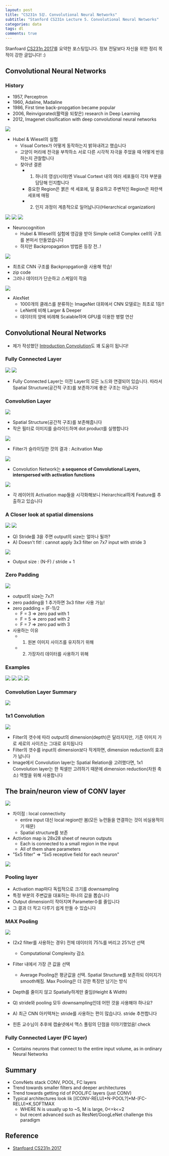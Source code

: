 ```yaml
---
layout: post
title: "CS231n 5강. Convolutional Neural Networks"
subtitle: "Stanford CS231n Lecture 5. Convolutional Neural Networks"
categories: data
tags: dl
comments: true
---
```

Stanfoard [CS231n 2017](https://www.youtube.com/watch?v=vT1JzLTH4G4&list=PL3FW7Lu3i5JvHM8ljYj-zLfQRF3EO8sYv&index=0)를 요약한 포스팅입니다. 정보 전달보다 자신을 위한 정리 목적이 강한 글입니다! :)


## Convolutional Neural Networks
### History
- 1957, Perceptron
- 1960, Adaline, Madaline
- 1986, First time back-propgation became popular
- 2006, Reinvigorated(활력을 되찾은) research in Deep Learning
- 2012, Imagenet clssification with deep convolutional neural networks

<img src="https://www.dropbox.com/s/fcar9yv3ttkhkvf/%EC%8A%A4%ED%81%AC%EB%A6%B0%EC%83%B7%202018-05-13%2016.13.26.png?raw=1">

- Hubel & Wiesel의 실험
	- Visual Cortex가 어떻게 동작하는지 밝혀내려고 했습니다
	- 고양이 머리에 전극을 부착하소 서로 다른 시각적 자극을 주었을 때 어떻게 반응하는지 관찰합니다
	- 찾아낸 결론
		- 1. 하나의 영상(시야)엔 Visual Cortext 내의 여러 세포들이 각자 부분을 담당해 인지합니다
		- 중요한 Region은 붉은 색 세포에, 덜 중요하고 주변적인 Region은 파란색 세포에 매핑
		- 2. 인지 과정이 계층적으로 일어납니다(Hierarchical organization)

<img src="https://www.dropbox.com/s/8nakx7sf9xxu7il/%EC%8A%A4%ED%81%AC%EB%A6%B0%EC%83%B7%202018-05-13%2016.23.35.png?raw=1">

<img src="https://www.dropbox.com/s/13bfjytipg3z9ia/%EC%8A%A4%ED%81%AC%EB%A6%B0%EC%83%B7%202018-05-13%2016.23.48.png?raw=1">

<img src="https://www.dropbox.com/s/zryr9bkt9vwzg94/%EC%8A%A4%ED%81%AC%EB%A6%B0%EC%83%B7%202018-05-13%2016.41.45.png?raw=1">

- Neurocognition
	- Hubel & Wiesel의 실험에 영감을 받아 Simple cell과 Complex cell의 구조를 본떠서 만들었습니다
	- 하지만 Backpropagation 방법론 등장 전..!

<img src="https://www.dropbox.com/s/s6jzkvl661g6dtr/%EC%8A%A4%ED%81%AC%EB%A6%B0%EC%83%B7%202018-05-13%2017.14.53.png?raw=1">

- 최초로 CNN 구조를 Backpropgation을 사용해 학습!
- zip code
- 그러나 데이터가 단순하고 스케일이 작음
 
 
<img src="https://www.dropbox.com/s/4y70aohhzf4lmww/%EC%8A%A4%ED%81%AC%EB%A6%B0%EC%83%B7%202018-05-13%2017.16.08.png?raw=1">

- AlexNet
	- 1000개의 클래스를 분류하는 ImageNet 대회에서 CNN 모델로는 최초로 1등!!
	- LeNet에 비해 Larger & Deeper
	- 데이터의 양에 비례해 Scalable하며 GPU를 이용한 병렬 연산

## Convolutional Neural Networks
- 제가 작성했던 [Introduction Convolution](https://zzsza.github.io/data/2018/02/23/introduction-convolution/)도 꽤 도움이 됩니다!

### Fully Connected Layer
<img src="https://www.dropbox.com/s/1qhomwxzgngf9ha/%EC%8A%A4%ED%81%AC%EB%A6%B0%EC%83%B7%202018-05-13%2017.40.32.png?raw=1">

<img src="https://www.dropbox.com/s/rfwlmve8l2b7elp/%EC%8A%A4%ED%81%AC%EB%A6%B0%EC%83%B7%202018-05-13%2017.42.31.png?raw=1">

- Fully Connected Layer는 이전 Layer의 모든 노드와 연결되어 있습니다. 따라서 Spatial Structure(공간적 구조)를 보존하기에 좋은 구조는 아닙니다

### Convolution Layer
<img src="https://www.dropbox.com/s/ekyailbzq4i97zq/%EC%8A%A4%ED%81%AC%EB%A6%B0%EC%83%B7%202018-05-13%2017.43.15.png?raw=1">

- Spatial Structure(공간적 구조)를 보존해줍니다
- 작은 필터로 이미지를 슬라이드하며 dot product를 실행합니다

<img src="https://www.dropbox.com/s/vzc4hlt5ttffkg7/%EC%8A%A4%ED%81%AC%EB%A6%B0%EC%83%B7%202018-05-13%2018.13.22.png?raw=1">

- Filter가 슬라이딩한 것의 결과 : Acitvation Map 

<img src="https://www.dropbox.com/s/hc6e7omiwjrzg7y/%EC%8A%A4%ED%81%AC%EB%A6%B0%EC%83%B7%202018-05-13%2018.15.53.png?raw=1">

- Convolution Network는 **a sequence of Convolutional Layers, interspersed with activation functions**

<img src="https://www.dropbox.com/s/tx83g1n3ye7dmlz/%EC%8A%A4%ED%81%AC%EB%A6%B0%EC%83%B7%202018-05-13%2019.37.28.png?raw=1">

- 각 레이어의 Activation map들을 시각화해보니 Heirarchical하게 Feature를 추출하고 있습니다


### A Closer look at spatial dimensions
<img src="https://www.dropbox.com/s/0amecwrdvuhltcd/%EC%8A%A4%ED%81%AC%EB%A6%B0%EC%83%B7%202018-05-13%2019.58.25.png?raw=1">

<img src="https://www.dropbox.com/s/05bqdwq5nrzt08i/%EC%8A%A4%ED%81%AC%EB%A6%B0%EC%83%B7%202018-05-13%2019.58.43.png?raw=1">

- Q) Stride를 3을 주면 output의 size는 얼마나 될까?
- A) Doesn't fit! : cannot apply 3x3 filter on 7x7 input with stride 3

<img src="https://www.dropbox.com/s/boizp8gnbw55ewq/%EC%8A%A4%ED%81%AC%EB%A6%B0%EC%83%B7%202018-05-13%2020.00.03.png?raw=1">

- Output size : (N-F) / stride + 1


### Zero Padding
<img src="https://www.dropbox.com/s/fpmoa3f1u2apcym/%EC%8A%A4%ED%81%AC%EB%A6%B0%EC%83%B7%202018-05-13%2020.09.10.png?raw=1">

- output의 size는 7x7!
- zero padding을 1 추가하면 3x3 filter 사용 가능!
- zero padding = (F-1)/2
	- F = 3 => zero pad with 1
	- F = 5 => zero pad with 2
	- F = 7 => zero pad with 3
- 사용하는 이유
	- 1) 원본 이미지 사이즈를 유지하기 위해
	- 2) 가장자리 데이터를 사용하기 위해

### Examples 
<img src="https://www.dropbox.com/s/clcgnlohcw9xlsd/%EC%8A%A4%ED%81%AC%EB%A6%B0%EC%83%B7%202018-05-13%2020.28.32.png?raw=1">


<img src="https://www.dropbox.com/s/0tq1uwcuwibqfwq/%EC%8A%A4%ED%81%AC%EB%A6%B0%EC%83%B7%202018-05-13%2020.30.06.png?raw=1"> 


<img src="https://www.dropbox.com/s/adven4ofizgfzkd/%EC%8A%A4%ED%81%AC%EB%A6%B0%EC%83%B7%202018-05-13%2020.30.27.png?raw=1">

<img src="https://www.dropbox.com/s/5zmrry8i1sxizq2/%EC%8A%A4%ED%81%AC%EB%A6%B0%EC%83%B7%202018-05-13%2020.31.00.png?raw=1">

### Convolution Layer Summary
<img src="https://www.dropbox.com/s/ozrjs8aitz0uprz/%EC%8A%A4%ED%81%AC%EB%A6%B0%EC%83%B7%202018-05-13%2020.31.36.png?raw=1">

### 1x1 Convolution
<img src="https://www.dropbox.com/s/3e7pai06d1wh1bd/%EC%8A%A4%ED%81%AC%EB%A6%B0%EC%83%B7%202018-05-13%2020.36.20.png?raw=1">

- Filter의 갯수에 따라 output의 dimension(depth)은 달라지지만, 기존 이미지 가로 세로의 사이즈는 그대로 유지됩니다
- Filter의 갯수를 input의 dimension보다 작게하면, dimension reduction의 효과가 납니다
- Image에서 Convolution layer는 Spatial Relation을 고려했다면, 1x1 Convolution layer는 한 픽셀만 고려하기 때문에 dimension reduction(차원 축소) 역할을 위해 사용합니다


## The brain/neuron view of CONV layer
<img src="https://www.dropbox.com/s/gwens9l4ujrv5u9/%EC%8A%A4%ED%81%AC%EB%A6%B0%EC%83%B7%202018-05-13%2021.10.45.png?raw=1">

- 차이점 : local connectivity
	- entire input 대신 local region만 봄(모든 뉴런들을 연결하는 것이 비실용적이기 때문)
	- Spatial structure를 보존
- Activtion map is 28x28 sheet of neuron outputs
	- Each is connected to a small region in the input
	- All of them share parameters 
- "5x5 filter" => "5x5 receptive field for each neuron"

<img src="https://www.dropbox.com/s/5osdy991t1quczx/%EC%8A%A4%ED%81%AC%EB%A6%B0%EC%83%B7%202018-05-13%2021.17.55.png?raw=1">

### Pooling layer
- Activation map마다 독립적으로 크기를 downsampling
- 특정 부분의 주변값을 대표하는 하나의 값을 뽑습니다
- Output dimension이 작아지며 Parameter수를 줄입니다
- 그 결과 더 작고 다루기 쉽게 만들 수 있습니다

### MAX Pooling
<img src="https://www.dropbox.com/s/82arxqqa94zq982/%EC%8A%A4%ED%81%AC%EB%A6%B0%EC%83%B7%202018-05-13%2021.23.15.png?raw=1">

- (2x2 filter를 사용하는 경우) 전체 데이터의 75%를 버리고 25%만 선택
	- Computational Complexity 감소
- Filter 내에서 가장 큰 값을 선택
	- Average Pooling은 평균값을 선택. Spatial Structure를 보존하되 이미지가 smooth해짐. Max Pooling은 더 강한 특징만 남기는 방식
- Depth를 줄이지 않고 Spatially하게만 줄임(Height & Width)

- Q) stride와 pooling 모두 downsampling인데 어떤 것을 사용해야 하나요?
- A) 최근 CNN 아키텍쳐는 stride를 사용하는 편이 많습니다. stride 추천합니다

- 힌튼 교수님이 추후에 캡슐넷에서 맥스 풀링의 단점을 이야기했었음! check

### Fully Connected Layer (FC layer)
- Contains neurons that connect to the entire input volume, as in ordinary Neural Networks

## Summary
- ConvNets stack CONV, POOL, FC layers
- Trend towards smaller filters and deeper architectures
- Trend towards getting rid of POOL/FC layers (just CONV) 
- Typical architectures look lik [(CONV-RELU)\*N-POOL?]\*M-(FC-RELU)\*K,SOFTMAX 
	- WHERE N is usually up to ~5, M is large, 0<=k<=2
	- but recent advanced such as ResNet/GoogLeNet challenge this paradigm 



## Reference
- [Stanfoard CS231n 2017](https://www.youtube.com/watch?v=vT1JzLTH4G4&list=PL3FW7Lu3i5JvHM8ljYj-zLfQRF3EO8sYv&index=0)
